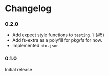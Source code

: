 # Changelog

### 0.2.0

- Add expect style functions to `testing.T` (#5)
- Add fs-extra as a polyfill for pkg/fs for now.
- Implemented `nto.json`

### 0.1.0

Initial release

